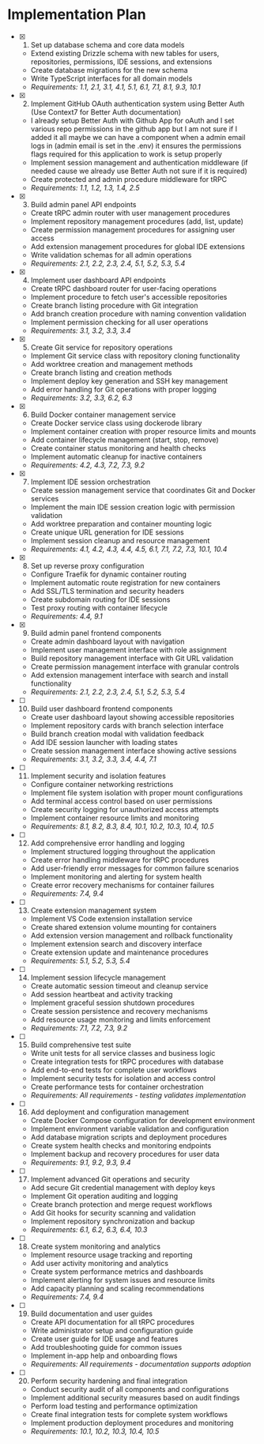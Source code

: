 # Implementation Plan

- [x] 1. Set up database schema and core data models
  - Extend existing Drizzle schema with new tables for users, repositories, permissions, IDE sessions, and extensions
  - Create database migrations for the new schema
  - Write TypeScript interfaces for all domain models
  - _Requirements: 1.1, 2.1, 3.1, 4.1, 5.1, 6.1, 7.1, 8.1, 9.3, 10.1_

- [x] 2. Implement GitHub OAuth authentication system using Better Auth (Use Context7 for Better Auth documentation)
  - I already setup Better Auth with Github App for oAuth and I set various repo permissions in the github app but I am not sure if I added it all maybe we can have a component when a admin email logs in (admin email is set in the .env) it ensures the permissions flags required for this application to work is setup properly
  - Implement session management and authentication middleware (if needed cause we already use Better Auth not sure if it is required)
  - Create protected and admin procedure middleware for tRPC
  - _Requirements: 1.1, 1.2, 1.3, 1.4, 2.5_

- [x] 3. Build admin panel API endpoints
  - Create tRPC admin router with user management procedures
  - Implement repository management procedures (add, list, update)
  - Create permission management procedures for assigning user access
  - Add extension management procedures for global IDE extensions
  - Write validation schemas for all admin operations
  - _Requirements: 2.1, 2.2, 2.3, 2.4, 5.1, 5.2, 5.3, 5.4_

- [x] 4. Implement user dashboard API endpoints
  - Create tRPC dashboard router for user-facing operations
  - Implement procedure to fetch user's accessible repositories
  - Create branch listing procedure with Git integration
  - Add branch creation procedure with naming convention validation
  - Implement permission checking for all user operations
  - _Requirements: 3.1, 3.2, 3.3, 3.4_

- [x] 5. Create Git service for repository operations
  - Implement Git service class with repository cloning functionality
  - Add worktree creation and management methods
  - Create branch listing and creation methods
  - Implement deploy key generation and SSH key management
  - Add error handling for Git operations with proper logging
  - _Requirements: 3.2, 3.3, 6.2, 6.3_

- [x] 6. Build Docker container management service
  - Create Docker service class using dockerode library
  - Implement container creation with proper resource limits and mounts
  - Add container lifecycle management (start, stop, remove)
  - Create container status monitoring and health checks
  - Implement automatic cleanup for inactive containers
  - _Requirements: 4.2, 4.3, 7.2, 7.3, 9.2_

- [x] 7. Implement IDE session orchestration
  - Create session management service that coordinates Git and Docker services
  - Implement the main IDE session creation logic with permission validation
  - Add worktree preparation and container mounting logic
  - Create unique URL generation for IDE sessions
  - Implement session cleanup and resource management
  - _Requirements: 4.1, 4.2, 4.3, 4.4, 4.5, 6.1, 7.1, 7.2, 7.3, 10.1, 10.4_

- [x] 8. Set up reverse proxy configuration
  - Configure Traefik for dynamic container routing
  - Implement automatic route registration for new containers
  - Add SSL/TLS termination and security headers
  - Create subdomain routing for IDE sessions
  - Test proxy routing with container lifecycle
  - _Requirements: 4.4, 9.1_

- [x] 9. Build admin panel frontend components
  - Create admin dashboard layout with navigation
  - Implement user management interface with role assignment
  - Build repository management interface with Git URL validation
  - Create permission management interface with granular controls
  - Add extension management interface with search and install functionality
  - _Requirements: 2.1, 2.2, 2.3, 2.4, 5.1, 5.2, 5.3, 5.4_

- [ ] 10. Build user dashboard frontend components
  - Create user dashboard layout showing accessible repositories
  - Implement repository cards with branch selection interface
  - Build branch creation modal with validation feedback
  - Add IDE session launcher with loading states
  - Create session management interface showing active sessions
  - _Requirements: 3.1, 3.2, 3.3, 3.4, 4.4, 7.1_

- [ ] 11. Implement security and isolation features
  - Configure container networking restrictions
  - Implement file system isolation with proper mount configurations
  - Add terminal access control based on user permissions
  - Create security logging for unauthorized access attempts
  - Implement container resource limits and monitoring
  - _Requirements: 8.1, 8.2, 8.3, 8.4, 10.1, 10.2, 10.3, 10.4, 10.5_

- [ ] 12. Add comprehensive error handling and logging
  - Implement structured logging throughout the application
  - Create error handling middleware for tRPC procedures
  - Add user-friendly error messages for common failure scenarios
  - Implement monitoring and alerting for system health
  - Create error recovery mechanisms for container failures
  - _Requirements: 7.4, 9.4_

- [ ] 13. Create extension management system
  - Implement VS Code extension installation service
  - Create shared extension volume mounting for containers
  - Add extension version management and rollback functionality
  - Implement extension search and discovery interface
  - Create extension update and maintenance procedures
  - _Requirements: 5.1, 5.2, 5.3, 5.4_

- [ ] 14. Implement session lifecycle management
  - Create automatic session timeout and cleanup service
  - Add session heartbeat and activity tracking
  - Implement graceful session shutdown procedures
  - Create session persistence and recovery mechanisms
  - Add resource usage monitoring and limits enforcement
  - _Requirements: 7.1, 7.2, 7.3, 9.2_

- [ ] 15. Build comprehensive test suite
  - Write unit tests for all service classes and business logic
  - Create integration tests for tRPC procedures with database
  - Add end-to-end tests for complete user workflows
  - Implement security tests for isolation and access control
  - Create performance tests for container orchestration
  - _Requirements: All requirements - testing validates implementation_

- [ ] 16. Add deployment and configuration management
  - Create Docker Compose configuration for development environment
  - Implement environment variable validation and configuration
  - Add database migration scripts and deployment procedures
  - Create system health checks and monitoring endpoints
  - Implement backup and recovery procedures for user data
  - _Requirements: 9.1, 9.2, 9.3, 9.4_

- [ ] 17. Implement advanced Git operations and security
  - Add secure Git credential management with deploy keys
  - Implement Git operation auditing and logging
  - Create branch protection and merge request workflows
  - Add Git hooks for security scanning and validation
  - Implement repository synchronization and backup
  - _Requirements: 6.1, 6.2, 6.3, 6.4, 10.3_

- [ ] 18. Create system monitoring and analytics
  - Implement resource usage tracking and reporting
  - Add user activity monitoring and analytics
  - Create system performance metrics and dashboards
  - Implement alerting for system issues and resource limits
  - Add capacity planning and scaling recommendations
  - _Requirements: 7.4, 9.4_

- [ ] 19. Build documentation and user guides
  - Create API documentation for all tRPC procedures
  - Write administrator setup and configuration guide
  - Create user guide for IDE usage and features
  - Add troubleshooting guide for common issues
  - Implement in-app help and onboarding flows
  - _Requirements: All requirements - documentation supports adoption_

- [ ] 20. Perform security hardening and final integration
  - Conduct security audit of all components and configurations
  - Implement additional security measures based on audit findings
  - Perform load testing and performance optimization
  - Create final integration tests for complete system workflows
  - Implement production deployment procedures and monitoring
  - _Requirements: 10.1, 10.2, 10.3, 10.4, 10.5_
